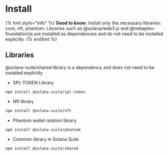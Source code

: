# Install

{% hint style="info" %}
**Good to know:** Install only the necessary libraries: core, nft, phantom. Libraries such as @solana/web3.js and @metaplex-foundation/js are installed as dependencies and do not need to be installed explicitly.
{% endhint %}

## Libraries

@solana-suite/shared library is a dependency and does not need to be installed explicitly

* SPL-TOKEN Library

```shell
npm install @solana-suite/spl-token
```

* Nft library

```bash
npm install @solana-suite/nft
```

* Phantom wallet relation library

```shell
npm install @solana-suite/phantom
```

* Common library in Solana Suite

```shell
npm install @solana-suite/shared
```
